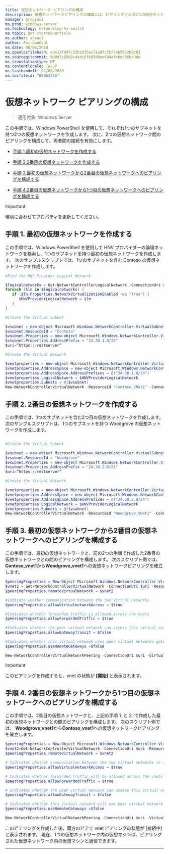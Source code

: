 ```yaml
---
title: 仮想ネットワーク ピアリングの構成
description: 仮想ネットワークピアリングの構成には、ピアリングされる2つの仮想ネットワークの作成が含まれます。
manager: grcusanz
ms.prod: windows-server
ms.technology: networking-hv-switch
ms.topic: get-started-article
ms.author: anpaul
author: AnirbanPaul
ms.date: 08/08/2018
ms.openlocfilehash: ede13fd47c32b2d75ec71ad7c7bf7eb50c269c82
ms.sourcegitcommit: b00d7c8968c4adc8f699dbee694afe6ed36bc9de
ms.translationtype: MT
ms.contentlocale: ja-JP
ms.lasthandoff: 04/08/2020
ms.locfileid: "80853565"
---
```

# <a name="configure-virtual-network-peering"></a>仮想ネットワーク ピアリングの構成

>適用対象: Windows Server

この手順では、Windows PowerShell を使用して、それぞれ1つのサブネットを持つ2つの仮想ネットワークを作成します。 次に、2つの仮想ネットワーク間のピアリングを構成して、両者間の接続を有効にします。

- [手順 1.最初の仮想ネットワークを作成する](#step-1-create-the-first-virtual-network)

- [手順 2.2番目の仮想ネットワークを作成する](#step-2-create-the-second-virtual-network)

- [手順 3.最初の仮想ネットワークから2番目の仮想ネットワークへのピアリングを構成する](#step-3-configure-peering-from-the-first-virtual-network-to-the-second-virtual-network)

- [手順 4.2番目の仮想ネットワークから1つ目の仮想ネットワークへのピアリングを構成する](#step-4-configure-peering-from-the-second-virtual-network-to-the-first-virtual-network)


>[!IMPORTANT]
>環境に合わせてプロパティを更新してください。

## <a name="step-1-create-the-first-virtual-network"></a>手順 1. 最初の仮想ネットワークを作成する

この手順では、Windows PowerShell を使用して HNV プロバイダーの論理ネットワークを検索し、1つのサブネットを持つ最初の仮想ネットワークを作成します。 次のサンプルスクリプトでは、1つのサブネットを含む Contoso の仮想ネットワークを作成します。

``` PowerShell
#Find the HNV Provider Logical Network  

$logicalnetworks = Get-NetworkControllerLogicalNetwork -ConnectionUri $uri  
foreach ($ln in $logicalnetworks) {  
   if ($ln.Properties.NetworkVirtualizationEnabled -eq "True") {  
      $HNVProviderLogicalNetwork = $ln  
   }  
}   

#Create the Virtual Subnet  

$vsubnet = new-object Microsoft.Windows.NetworkController.VirtualSubnet  
$vsubnet.ResourceId = "Contoso"  
$vsubnet.Properties = new-object Microsoft.Windows.NetworkController.VirtualSubnetProperties  
$vsubnet.Properties.AddressPrefix = "24.30.1.0/24"
$uri=”https://restserver”  

#Create the Virtual Network  

$vnetproperties = new-object Microsoft.Windows.NetworkController.VirtualNetworkProperties  
$vnetproperties.AddressSpace = new-object Microsoft.Windows.NetworkController.AddressSpace  
$vnetproperties.AddressSpace.AddressPrefixes = @("24.30.1.0/24")  
$vnetproperties.LogicalNetwork = $HNVProviderLogicalNetwork  
$vnetproperties.Subnets = @($vsubnet)  
New-NetworkControllerVirtualNetwork -ResourceId "Contoso_VNet1" -ConnectionUri $uri -Properties $vnetproperties
```

## <a name="step-2-create-the-second-virtual-network"></a>手順 2. 2番目の仮想ネットワークを作成する

この手順では、1つのサブネットを含む2つ目の仮想ネットワークを作成します。 次のサンプルスクリプトは、1つのサブネットを持つ Woodgrove の仮想ネットワークを作成します。

``` PowerShell

#Create the Virtual Subnet  

$vsubnet = new-object Microsoft.Windows.NetworkController.VirtualSubnet  
$vsubnet.ResourceId = "Woodgrove"  
$vsubnet.Properties = new-object Microsoft.Windows.NetworkController.VirtualSubnetProperties  
$vsubnet.Properties.AddressPrefix = "24.30.2.0/24"  
$uri=”https://restserver”

#Create the Virtual Network  

$vnetproperties = new-object Microsoft.Windows.NetworkController.VirtualNetworkProperties  
$vnetproperties.AddressSpace = new-object Microsoft.Windows.NetworkController.AddressSpace  
$vnetproperties.AddressSpace.AddressPrefixes = @("24.30.2.0/24")  
$vnetproperties.LogicalNetwork = $HNVProviderLogicalNetwork  
$vnetproperties.Subnets = @($vsubnet)  
New-NetworkControllerVirtualNetwork -ResourceId "Woodgrove_VNet1" -ConnectionUri $uri -Properties $vnetproperties
```

## <a name="step-3-configure-peering-from-the-first-virtual-network-to-the-second-virtual-network"></a>手順 3. 最初の仮想ネットワークから2番目の仮想ネットワークへのピアリングを構成する

この手順では、最初の仮想ネットワークと、前の2つの手順で作成した2番目の仮想ネットワークとの間のピアリングを構成します。 次のスクリプト例では、 **Contoso_vnet1**から**Woodgrove_vnet1**への仮想ネットワークピアリングを確立します。

```PowerShell
$peeringProperties = New-Object Microsoft.Windows.NetworkController.VirtualNetworkPeeringProperties
$vnet2 = Get-NetworkControllerVirtualNetwork -ConnectionUri $uri -ResourceId "Woodgrove_VNet1"
$peeringProperties.remoteVirtualNetwork = $vnet2

#Indicate whether communication between the two virtual networks
$peeringProperties.allowVirtualnetworkAccess = $true

#Indicates whether forwarded traffic is allowed across the vnets
$peeringProperties.allowForwardedTraffic = $true

#Indicates whether the peer virtual network can access this virtual networks gateway
$peeringProperties.allowGatewayTransit = $false

#Indicates whether this virtual network uses peer virtual networks gateway
$peeringProperties.useRemoteGateways =$false

New-NetworkControllerVirtualNetworkPeering -ConnectionUri $uri -VirtualNetworkId “Contoso_vnet1” -ResourceId “ContosotoWoodgrove” -Properties $peeringProperties

```

>[!IMPORTANT]
>このピアリングを作成すると、vnet の状態が **[開始]** と表示されます。

## <a name="step-4-configure-peering-from-the-second-virtual-network-to-the-first-virtual-network"></a>手順 4. 2番目の仮想ネットワークから1つ目の仮想ネットワークへのピアリングを構成する

この手順では、2番目の仮想ネットワークと、上記の手順 1. と 2. で作成した最初の仮想ネットワークとの間のピアリングを構成します。 次のスクリプト例では、 **Woodgrove_vnet1**から**Contoso_vnet1**への仮想ネットワークピアリングを確立します。

```PowerShell
$peeringProperties = New-Object Microsoft.Windows.NetworkController.VirtualNetworkPeeringProperties 
$vnet2=Get-NetworkControllerVirtualNetwork -ConnectionUri $uri -ResourceId "Contoso_VNet1"
$peeringProperties.remoteVirtualNetwork = $vnet2 

# Indicates whether communication between the two virtual networks is allowed 
$peeringProperties.allowVirtualnetworkAccess = $true 

# Indicates whether forwarded traffic will be allowed across the vnets
$peeringProperties.allowForwardedTraffic = $true 

# Indicates whether the peer virtual network can access this virtual network's gateway
$peeringProperties.allowGatewayTransit = $false 

# Indicates whether this virtual network will use peer virtual network's gateway
$peeringProperties.useRemoteGateways =$false 

New-NetworkControllerVirtualNetworkPeering -ConnectionUri $uri -VirtualNetworkId “Woodgrove_vnet1” -ResourceId “WoodgrovetoContoso” -Properties $peeringProperties 

```

このピアリングを作成した後、両方のピアで vnet ピアリングの状態が [接続中] と表示**さ**れます。 現在、1つの仮想ネットワーク内の仮想マシンは、ピアリングされた仮想ネットワーク内の仮想マシンと通信できます。

---